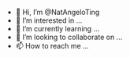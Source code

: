 - 👋 Hi, I’m @NatAngeloTing
- 👀 I’m interested in ...
- 🌱 I’m currently learning ...
- 💞️ I’m looking to collaborate on ...
- 📫 How to reach me ...

<!---
NatAngeloTing/NatAngeloTing is a ✨ special ✨ repository because its `README.md` (this file) appears on your GitHub profile.
You can click the Preview link to take a look at your changes.
--->
